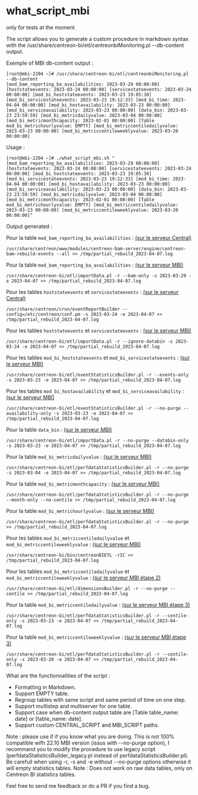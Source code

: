 # what_script_mbi
only for tests at the moment


The script allows you to generate a custom procedure in markdown syntax with the /usr/share/centreon-bi/etl/centreonbiMonitoring.pl --db-content output.

Exemple of MBI db-content output : 
```
[root@mbi-2204 ~]# /usr/share/centreon-bi/etl/centreonbiMonitoring.pl --db-content
[mod_bam_reporting_ba_availabilities: 2023-03-29 00:00:00] [hoststateevents: 2023-03-24 00:00:00] [servicestateevents: 2023-03-24 00:00:00] [mod_bi_hoststateevents: 2023-03-23 19:05:38] [mod_bi_servicestateevents: 2023-03-23 19:12:33] [mod_bi_time: 2023-04-04 00:00:00] [mod_bi_hostavailability: 2023-03-23 00:00:00] [mod_bi_serviceavailability: 2023-03-23 00:00:00] [data_bin: 2023-03-23 23:59:59] [mod_bi_metricdailyvalue: 2023-03-04 00:00:00] [mod_bi_metricmonthcapacity: 2023-02-01 00:00:00] [Table mod_bi_metrichourlyvalue: EMPTY] [mod_bi_metriccentiledailyvalue: 2023-03-23 00:00:00] [mod_bi_metriccentileweeklyvalue: 2023-03-20 00:00:00]
```

Usage : 
```
[root@mbi-2204 ~]# ./what_script_mbi.sh "[mod_bam_reporting_ba_availabilities: 2023-03-29 00:00:00] [hoststateevents: 2023-03-24 00:00:00] [servicestateevents: 2023-03-24 00:00:00] [mod_bi_hoststateevents: 2023-03-23 19:05:38] [mod_bi_servicestateevents: 2023-03-23 19:12:33] [mod_bi_time: 2023-04-04 00:00:00] [mod_bi_hostavailability: 2023-03-23 00:00:00] [mod_bi_serviceavailability: 2023-03-23 00:00:00] [data_bin: 2023-03-23 23:59:59] [mod_bi_metricdailyvalue: 2023-03-04 00:00:00] [mod_bi_metricmonthcapacity: 2023-02-01 00:00:00] [Table mod_bi_metrichourlyvalue: EMPTY] [mod_bi_metriccentiledailyvalue: 2023-03-23 00:00:00] [mod_bi_metriccentileweeklyvalue: 2023-03-20 00:00:00]"
```

Output generated : 


Pour la table ``mod_bam_reporting_ba_availabilities`` : <u>(sur le serveur Central)</u>
```
/usr/share/centreon/www/modules/centreon-bam-server/engine/centreon-bam-rebuild-events --all >> /tmp/partial_rebuild_2023-04-07.log
```


Pour la table ``mod_bam_reporting_ba_availabilities`` : <u>(sur le serveur MBI)</u>
```
/usr/share/centreon-bi/etl/importData.pl -r --bam-only -s 2023-03-29 -e 2023-04-07 >> /tmp/partial_rebuild_2023-04-07.log
```


Pour les tables ``hoststateevents`` et ``servicestateevents`` : <u>(sur le serveur Central)</u>
```
/usr/share/centreon/cron/eventReportBuilder --config=/etc/centreon/conf.pm -s 2023-03-24 -e 2023-04-07 >> /tmp/partial_rebuild_2023-04-07.log
```


Pour les tables ``hoststateevents`` et ``servicestateevents`` : <u>(sur le serveur MBI)</u>
```
/usr/share/centreon-bi/etl/importData.pl -r --ignore-databin -s 2023-03-24 -e 2023-04-07 >> /tmp/partial_rebuild_2023-04-07.log
```


Pour les tables ``mod_bi_hoststateevents`` et ``mod_bi_servicestateevents`` : <u>(sur le serveur MBI)</u>
```
/usr/share/centreon-bi/etl/eventStatisticsBuilder.pl -r --events-only -s 2023-03-23 -e 2023-04-07 >> /tmp/partial_rebuild_2023-04-07.log
```


Pour les tables ``mod_bi_hostavailability`` et ``mod_bi_serviceavailability`` : <u>(sur le serveur MBI)</u>
```
/usr/share/centreon-bi/etl/eventStatisticsBuilder.pl -r --no-purge --availability-only -s 2023-03-23 -e 2023-04-07 >> /tmp/partial_rebuild_2023-04-07.log
```


Pour la table ``data_bin`` : <u>(sur le serveur MBI)</u>
```
/usr/share/centreon-bi/etl/importData.pl -r --no-purge --databin-only -s 2023-03-23 -e 2023-04-07 >> /tmp/partial_rebuild_2023-04-07.log
```


Pour la table ``mod_bi_metricdailyvalue`` : <u>(sur le serveur MBI)</u>
```
/usr/share/centreon-bi/etl/perfdataStatisticsBuilder.pl -r --no-purge -s 2023-03-04 -e 2023-04-07 >> /tmp/partial_rebuild_2023-04-07.log
```


Pour la table ``mod_bi_metricmonthcapacity`` : <u>(sur le serveur MBI)</u>
```
/usr/share/centreon-bi/etl/perfdataStatisticsBuilder.pl -r --no-purge --month-only --no-centile >> /tmp/partial_rebuild_2023-04-07.log
```


Pour la table ``mod_bi_metrichourlyvalue`` : <u>(sur le serveur MBI)</u>
```
/usr/share/centreon-bi/etl/perfdataStatisticsBuilder.pl -r --no-purge >> /tmp/partial_rebuild_2023-04-07.log
```


Pour les tables ``mod_bi_metriccentiledailyvalue`` et ``mod_bi_metriccentileweeklyvalue`` : <u>(sur le serveur MBI)</u>
```
/usr/share/centreon-bi/bin/centreonBIETL -rIC >> /tmp/partial_rebuild_2023-04-07.log
```


Pour les tables ``mod_bi_metriccentiledailyvalue`` et ``mod_bi_metriccentileweeklyvalue`` : <u>(sur le serveur MBI étape 2)</u>
```
/usr/share/centreon-bi/etl/dimensionsBuilder.pl -r --no-purge --centile >> /tmp/partial_rebuild_2023-04-07.log
```


Pour la table ``mod_bi_metriccentiledailyvalue`` : <u>(sur le serveur MBI étape 3)</u>
```
/usr/share/centreon-bi/etl/perfdataStatisticsBuilder.pl -r --centile-only -s 2023-03-23 -e 2023-04-07 >> /tmp/partial_rebuild_2023-04-07.log
```


Pour la table ``mod_bi_metriccentileweeklyvalue`` : <u>(sur le serveur MBI étape 3)</u>
```
/usr/share/centreon-bi/etl/perfdataStatisticsBuilder.pl -r --centile-only -s 2023-03-20 -e 2023-04-07 >> /tmp/partial_rebuild_2023-04-07.log
```


What are the functionnalities of the script : 
* Formatting in Markdown.
* Support EMPTY table.
* Regroup tables with same script and same period of time on one step.
* Support multistep and multiserver for one table.
* Support case when db-content output table are \[Table table_name: date] or \[table_name: date].
* Support custom CENTRAL_SCRIPT and MBI_SCRIPT paths.

Note : please use if if you know what you are doing.
This is not 100% compatible wifh 22.10 MBI version (issus with --no-purge option), I recommand you to modify the procedure to use legacy script (perfdataStatisticsBuilder_legacy.pl instead of perfdataStatisticsBuilder.pl).
Be carefull when using -r, -s and -e without --no-purge options otherwise it will empty statistics tables. Note :  Does not work on raw data tables, only on Centreon BI statistics tables.

Feel free to send me feedback or do a PR if you find a bug.

